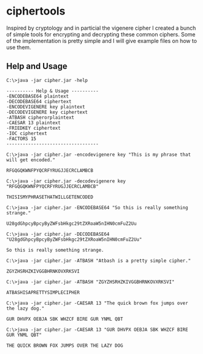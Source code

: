 # ciphertools

Inspired by cryptology and in particial the vigenere cipher I created a bunch of simple tools for encrypting and decrypting these common ciphers. Some of the implementation is pretty simple and I will give example files on how to use them.

## Help and Usage

```
C:\>java -jar cipher.jar -help

---------- Help & Usage ----------
-ENCODEBASE64 plaintext
-DECODEBASE64 ciphertext
-ENCODEVIGENERE key plaintext
-DECODEVIGENERE key ciphertext
-ATBASH cipherorplaintext
-CAESAR 13 plaintext
-FRIEDKEY ciphertext
-IOC ciphertext
-FACTORS 15
----------------------------------

C:\>java -jar cipher.jar -encodevigenere key "This is my phrase that will get encoded."

RFGQGQKWNFPYQCRFYRUGJJECRCLAMBCB

C:\>java -jar cipher.jar -decodevigenere key "RFGQGQKWNFPYQCRFYRUGJJECRCLAMBCB"

THISISMYPHRASETHATWILLGETENCODED

C:\>java -jar cipher.jar -ENCODEBASE64 "So this is really something strange."

U28gdGhpcyBpcyByZWFsbHkgc29tZXRoaW5nIHN0cmFuZ2Uu

C:\>java -jar cipher.jar -DECODEBASE64 "U28gdGhpcyBpcyByZWFsbHkgc29tZXRoaW5nIHN0cmFuZ2Uu"

So this is really something strange.

C:\>java -jar cipher.jar -ATBASH "Atbash is a pretty simple cipher."

ZGYZHSRHZKIVGGBHRNKOVXRKSVI

C:\>java -jar cipher.jar -ATBASH "ZGYZHSRHZKIVGGBHRNKOVXRKSVI"

ATBASHISAPRETTYSIMPLECIPHER

C:\>java -jar cipher.jar -CAESAR 13 "The quick brown fox jumps over the lazy dog."

GUR DHVPX OEBJA SBK WHZCF BIRE GUR YNML QBT

C:\>java -jar cipher.jar -CAESAR 13 "GUR DHVPX OEBJA SBK WHZCF BIRE GUR YNML QBT"

THE QUICK BROWN FOX JUMPS OVER THE LAZY DOG
```
